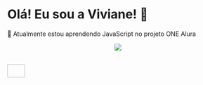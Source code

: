 <h1>Olá! Eu sou a Viviane! 👋</h1> 

🌱 Atualmente estou aprendendo JavaScript no projeto ONE Alura
<p align="center">
<img loading="lazy" src="http://img.shields.io/static/v1?label=STATUS&message=EM%20DESENVOLVIMENTO&color=GREEN&style=for-the-badge"/>
</p>

<div style="display: inline_block"><br>
  <img align="center" height="30" width="40 
  src="href="https://cdn.jsdelivr.net/gh/devicons/devicon@v2.15.1/devicon.min.css">
          
          
          
          
</div>
